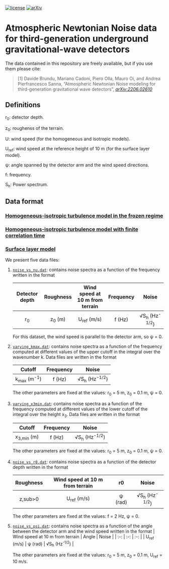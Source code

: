 [![license](https://img.shields.io/badge/license-MIT-blue.svg)](https://github.com/maurooi/AtmosphericNN/blob/main/LICENSE)
[![arXiv](https://img.shields.io/badge/arXiv-2206.02610-b31b1b.svg)](https://arxiv.org/abs/2206.02610)

# Atmospheric Newtonian Noise data for third-generation underground gravitational-wave detectors
The data contained in this repository are freely available, but if you use them please cite:

> [1] Davide Brundu, Mariano Cadoni, Piero Olla, Mauro Oi, and Andrea Pierfrancesco Sanna, “Atmospheric Newtonian Noise modeling for third-generation gravitational wave detectors”, [_arXiv:2206.02610_](https://arxiv.org/abs/2206.02610)

## Definitions

r<sub>0</sub>: detector depth.

z<sub>0</sub>: roughenss of the terrain.

U: wind speed (for the homogeneous and isotropic models).

U<sub>ref</sub>: wind speed at the reference height of 10 m (for the surface layer model).

&psi;: angle spanned by the detector arm and the wind speed directions.

f: frequency.

S<sub>h</sub>: Power spectrum.

## Data format
### [Homogeneous-isotropic turbulence model in the frozen regime](./HI_ft)

### [Homogeneous-isotropic turbulence model with finite correlation time](./HI_with_finite_correlation_time)

### [Surface layer model](./Surface_layer/)
We present five data files:
1. [`noise_vs_nu.dat`](./Surface_layer/noise_vs_nu.dat): contains noise spectra as a function of the frequency written in the format

   | Detector depth | Roughness | Wind speed at 10 m from terrain | Frequency | Noise |
   | :-: | :-: | :-: | :-: | :-: |
   | r<sub>0</sub> | z<sub>0</sub> (m) | U<sub>ref</sub> (m/s) | f (Hz) | &radic;S<sub>h</sub> (Hz<sup>-1/2</sup>) |
   
   For this dataset, the wind speed is parallel to the detector arm, so &psi; = 0.

2. [`varying_kmax.dat`](./Surface_layer/varying_kmax.dat): contains noise spectra as a function of the frequency computed at different values of the upper cutoff in the integral over the wavenumber k. Data files are written in the format

   | Cutoff | Frequency | Noise |
   | :-: | :-: | :-: |
   | k<sub>max</sub> (m<sup>-1</sup>) | f (Hz) | &radic;S<sub>h</sub> (Hz<sup>-1/2</sup>) |
   
   The other parameters are fixed at the values: r<sub>0</sub> = 5 m, z<sub>0</sub> = 0.1 m, &psi; = 0.

3. [`varying_x3min.dat`](./Surface_layer/varying_x3min.dat): contains noise spectra as a function of the frequency computed at different values of the lower cutoff of the integral over the height x<sub>3</sub>. Data files are written in the format

   | Cutoff | Frequency | Noise |
   | :-: | :-: | :-: |
   | x<sub>3,min</sub> (m) | f (Hz) | &radic;S<sub>h</sub> (Hz<sup>-1/2</sup>) |
   
   The other parameters are fixed at the values: r<sub>0</sub> = 5 m, z<sub>0</sub> = 0.1 m, &psi; = 0.

3. [`noise_vs_r0.dat`](./Surface_layer/noise_vs_r0.dat): contains noise spectra as a function of the detector depth written in the format

   | Roughness | Wind speed at 10 m from terrain | r0 | Noise |
   | :-: | :-: | :-: | :-: |
   | z,sub>0</sub> | U<sub>ref</sub> (m/s) | &psi; (rad) | &radic;S<sub>h</sub> (Hz<sup>-1/2</sup>) |
   
   The other parameters are fixed at the values: f = 2 Hz, &psi; = 0.

5. [`noise_vs_psi.dat`](./Surface_layer/noise_vs_psi.dat): contains noise spectra as a function of the angle between the detector arm and the wind speed written in the format
   | Wind speed at 10 m from terrain | Angle | Noise |
   | :-: | :-: | :-: |
   | U<sub>ref</sub> (m/s) | &psi; (rad) | &radic;S<sub>h</sub> (Hz<sup>-1/2</sup>) |
   
   The other parameters are fixed at the values: r<sub>0</sub> = 5 m, z<sub>0</sub> = 0.1 m, U<sub>ref</sub> = 10 m/s.
